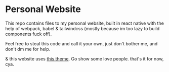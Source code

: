 # Personal Website

This repo contains files to my personal website, built in react native with the help of webpack, babel & tailwindcss (mostly because im too lazy to build components fuck off).

Feel free to steal this code and call it your own, just don't bother me, and don't dm me for help.

& this website uses [this theme](https://github.com/bluz71/vim-nightfly-guicolors). Go show some love people.
that's it for now, cya.
